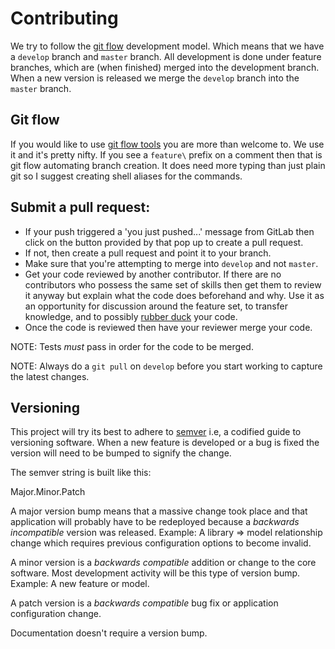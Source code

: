 # Contributing

We try to follow the [git flow](https://www.atlassian.com/git/tutorials/comparing-workflows/gitflow-workflow) development model. Which means that we have a `develop` branch and `master` branch. All development is done under feature branches, which are (when finished) merged into the development branch. When a new version is released we merge the `develop` branch into the `master` branch.

## Git flow

If you would like to use [git flow tools](http://danielkummer.github.io/git-flow-cheatsheet/) you are more than welcome to. We use it and it's pretty nifty. If you see a `feature\` prefix on a comment then that is git flow automating branch creation. It does need more typing than just plain git so I suggest creating shell aliases for the commands.

## Submit a pull request:

* If your push triggered a 'you just pushed...' message from GitLab then click on the button provided by that pop up to create a pull request.
* If not, then create a pull request and point it to your branch.
* Make sure that you're attempting to merge into `develop` and not `master`.
* Get your code reviewed by another contributor. If there are no contributors who possess the same set of skills then get them to review it anyway but explain what the code does beforehand and why. Use it as an opportunity for discussion around the feature set, to transfer knowledge, and to possibly [rubber duck](https://en.wikipedia.org/wiki/Rubber_duck_debugging) your code.
* Once the code is reviewed then have your reviewer merge your code.

NOTE: Tests *must* pass in order for the code to be merged.

NOTE: Always do a `git pull` on `develop` before you start working to capture the latest changes.

## Versioning

This project will try its best to adhere to [semver](http://semver.org/) i.e, a codified guide to versioning software. When a new feature is developed or a bug is fixed the version will need to be bumped to signify the change. 

The semver string is built like this:

Major.Minor.Patch

A major version bump means that a massive change took place and that application will probably have to be redeployed because a *backwards incompatible* version was released. Example: A library => model relationship change which requires previous configuration options to become invalid.

A minor version is a *backwards compatible* addition or change to the core software. Most development activity will be this type of version bump. Example: A new feature or model.

A patch version is a *backwards compatible* bug fix or application configuration change.

Documentation doesn't require a version bump.

